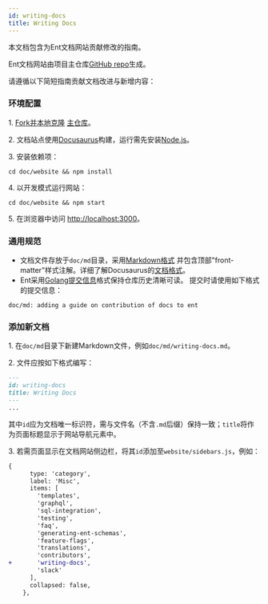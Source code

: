 ```yaml
---
id: writing-docs
title: Writing Docs
---
```


本文档包含为Ent文档网站贡献修改的指南。

Ent文档网站由项目主仓库[GitHub repo](https://github.com/ent/ent)生成。

请遵循以下简短指南贡献文档改进与新增内容：

### 环境配置

1\. [Fork并本地克隆](https://docs.github.com/en/github/getting-started-with-github/quickstart/fork-a-repo) 
[主仓库](https://github.com/ent/ent)。

2\. 文档站点使用[Docusaurus](https://docusaurus.io/)构建，运行需先安装[Node.js](https://nodejs.org/en/)。

3\. 安装依赖项：

```shell
cd doc/website && npm install
```

4\. 以开发模式运行网站：

```shell
cd doc/website && npm start
```

5\. 在浏览器中访问 [http://localhost:3000](http://localhost:3000)。

### 通用规范

* 文档文件存放于`doc/md`目录，采用[Markdown格式](https://en.wikipedia.org/wiki/Markdown)
  并包含顶部"front-matter"样式注解。详细了解Docusaurus的[文档格式](https://docusaurus.io/docs/docs-introduction)。
* Ent采用[Golang提交信息](https://github.com/golang/go/wiki/CommitMessage)格式保持仓库历史清晰可读。
  提交时请使用如下格式的提交信息：

```text
doc/md: adding a guide on contribution of docs to ent
```

### 添加新文档

1\. 在`doc/md`目录下新建Markdown文件，例如`doc/md/writing-docs.md`。

2\. 文件应按如下格式编写：

```markdown
---
id: writing-docs
title: Writing Docs
---
...
```

其中`id`应为文档唯一标识符，需与文件名（不含`.md`后缀）保持一致；`title`将作为页面标题显示于网站导航元素中。

3\. 若需页面显示在文档网站侧边栏，将其`id`添加至`website/sidebars.js`，例如：

```diff
{
      type: 'category',
      label: 'Misc',
      items: [
        'templates',
        'graphql',
        'sql-integration',
        'testing',
        'faq',
        'generating-ent-schemas',
        'feature-flags',
        'translations',
        'contributors',
+       'writing-docs',
        'slack'
      ],
      collapsed: false,
    },
```